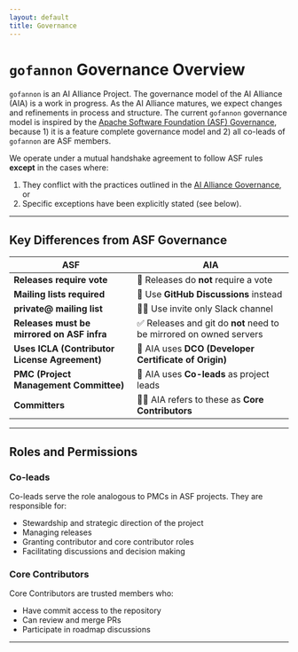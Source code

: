 ```yaml
---  
layout: default  
title: Governance
---  
```


# `gofannon` Governance Overview

`gofannon` is an AI Alliance Project. The governance model of the AI Alliance 
(AIA) is a work in progress. As the AI Alliance matures, we expect changes and 
refinements in process and structure. The current `gofannon` governance model is
inspired by the [Apache Software Foundation (ASF) Governance](https://www.apache.org/foundation/governance/), 
because 1) it is a feature complete governance model and 2) all co-leads of 
`gofannon` are ASF members.

We operate under a mutual handshake agreement to follow ASF rules **except** in the cases where:
1. They conflict with the practices outlined in the [AI Alliance Governance](https://thealliance.ai/governance), or
2. Specific exceptions have been explicitly stated (see below).

---

## Key Differences from ASF Governance

| ASF                          | AIA                                       |
|-----------------------------|--------------------------------------------|
| **Releases require vote**   | 🚫 Releases do **not** require a vote     |
| **Mailing lists required**  | 💬 Use **GitHub Discussions** instead     |
| **private@ mailing list**   | 🧟‍♂️ Use invite only Slack channel | 
| **Releases must be mirrored on ASF infra** | ✅ Releases and git do **not** need to be mirrored on owned servers |
| **Uses ICLA (Contributor License Agreement)** | 🔏 AIA uses **DCO (Developer Certificate of Origin)** |
| **PMC (Project Management Committee)** | 👥 AIA uses **Co-leads** as project leads |
| **Committers**              | 🧑‍💻 AIA refers to these as **Core Contributors** |

---

## Roles and Permissions

### Co-leads

Co-leads serve the role analogous to PMCs in ASF projects. They are responsible for:
- Stewardship and strategic direction of the project
- Managing releases
- Granting contributor and core contributor roles
- Facilitating discussions and decision making

### Core Contributors

Core Contributors are trusted members who:
- Have commit access to the repository
- Can review and merge PRs
- Participate in roadmap discussions

---

[//]: # (## Access Management)

[//]: # ()
[//]: # (Below are the instructions for granting permissions &#40;to be completed&#41;:)

[//]: # ()
[//]: # (### GitHub)

[//]: # (_&#40;Instructions TBD – placeholder&#41;_)

[//]: # ()
[//]: # (### PyPI)

[//]: # (_&#40;Instructions TBD – placeholder&#41;_)
